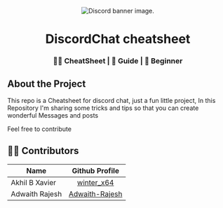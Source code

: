 <p align="center">
  <img src="https://th.bing.com/th/id/R.4ff060e44afc171e9622fbe589c2c09e?rik=YwcXp7UTyI%2fdxw&riu=http%3a%2f%2fdiscordapp.com%2fassets%2f4ff060e44afc171e9622fbe589c2c09e.png&ehk=cvgEN591owaUrY1KUtNattZ0%2bCIeQkSZ2HaoNFVu6Os%3d&risl=&pid=ImgRaw&r=0" alt=" Discord banner image."><br>

<h1 align="center">  DiscordChat cheatsheet  </h1>
<h3 align="center">🧑‍💻 CheatSheet | 📝 Guide | 🔰 Beginner</h3>

## About the Project

This repo is a Cheatsheet for discord chat, just a fun little project, In this Repository I'm sharing some tricks and tips so that you can create wonderful Messages and posts

Feel free to contribute

## 🧑‍💻 **Contributors**

| Name           |                   Github Profile                    |
| -------------- | :-------------------------------------------------: |
| Akhil B Xavier |     [winter_x64](https://github.com/winter-x64)     |
| Adwaith Rajesh | [Adwaith-Rajesh](https://github.com/Adwaith-Rajesh) |
